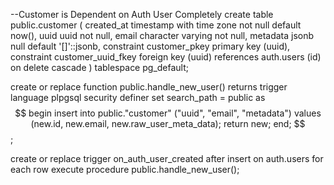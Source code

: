 --Customer is Dependent on Auth User Completely
create table
  public.customer (
    created_at timestamp with time zone not null default now(),
    uuid uuid not null,
    email character varying not null,
    metadata jsonb null default '[]'::jsonb,
    constraint customer_pkey primary key (uuid),
    constraint customer_uuid_fkey foreign key (uuid) references auth.users (id) on delete cascade
  ) tablespace pg_default;

create or replace function public.handle_new_user()
returns trigger
language plpgsql
security definer
set search_path = public
as $$
begin
  insert into public."customer" ("uuid", "email", "metadata")
  values (new.id, new.email, new.raw_user_meta_data);
  return new;
end;
$$;

create or replace trigger on_auth_user_created
after insert on auth.users
for each row
execute procedure public.handle_new_user();
